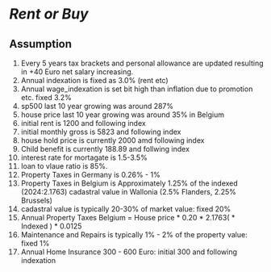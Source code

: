 # ***Rent or Buy***


## Assumption

1. Every 5 years tax brackets and personal allowance are updated resulting in +40 Euro net salary increasing.
1. Annual indexation is fixed as 3.0% (rent etc)
1. Annual wage_indexation is set bit high than inflation due to promotion etc. fixed 3.2%
1. sp500 last 10 year growing was around 287%
1. house price last 10 year growing was around 35% in Belgium
1. initial rent is 1200 and following index
1. initial monthly gross is 5823 and following index
1. house hold price is currently 2000 amd following index
1. Child benefit is currently 188.89 and follwing index
1. interest rate for mortagate is 1.5-3.5%
1. loan to vlaue ratio is 85%.
1. Property Taxes in Germany is 0.26% - 1%
1. Property Taxes in Belgium is Approximately 1.25% of the indexed (2024:2.1763) cadastral value in Wallonia (2.5% Flanders, 2.25% Brussels)
1. cadastral value is typically 20-30% of market value: fixed 20%
1. Annual Property Taxes Belgium = House price * 0.20 * 2.1763( * Indexed ) * 0.0125
1. Maintenance and Repairs is typically 1% - 2% of the property value: fixed 1%
1. Annual Home Insurance 300 - 600 Euro: initial 300 and following indexation